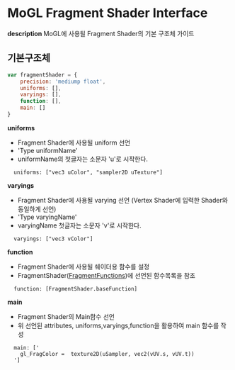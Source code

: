 # MoGL Fragment Shader Interface

**description**
MoGL에 사용될 Fragment Shader의 기본 구조체 가이드

## 기본구조체

```javascript
var fragmentShader = {
	precision: 'mediump float', 
	uniforms: [],
	varyings: [],
	function: [],
	main: []
}
```

**uniforms**
  - Fragment Shader에 사용될 uniform 선언
  - 'Type uniformName'
  - uniformName의 첫글자는 소문자 'u'로 시작한다.
```
  uniforms: ["vec3 uColor", "sampler2D uTexture"]
```

**varyings**
  - Fragment Shader에 사용될 varying 선언 (Vertex Shader에 입력한 Shader와 동일하게 선언)
  - 'Type varyingName'
  - varyingName 첫글자는 소문자 'v'로 시작한다.
```
  varyings: ["vec3 vColor"]
```

**function**
  - Fragment Shader에 사용될 쉐이더용 함수를 설정
  - FragmentShader([FragmentFunctions](FragmentFunctions.md))에 선언된 함수목록을 참조
```
  function: [FragmentShader.baseFunction]
```

**main**
  - Fragment Shader의 Main함수 선언
  - 위 선언된	attributes, uniforms,varyings,function을 활용하여 main 함수를 작성
```
  main: ['
    gl_FragColor =  texture2D(uSampler, vec2(vUV.s, vUV.t))
  ']
```
